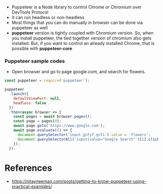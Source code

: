 - Puppeteer is a Node library to control Chrome or Chromium over DevTools Protocol
- It can run headless or non-headless
- Most things that you can do manually in browser can be done via puppeteer as well
- **puppeteer** version is tightly coupled with Chromium version. So, when you install puppeteer, the tied together version of chromium also gets installed. But, if you want to control an already installed Chrome, that is possible with **puppeteer-core**

### Puppeteer sample codes
- Open browser and go to page google.com, and search for flowers.

```javascript
const puppeteer = require('puppeteer');

puppeteer
  .launch({
    defaultViewPort: null,
    headless: false
  })
  .then(async browser => {
    const pages = await browser.pages();
    const page = pages[0];
    await page.goto('https://www.google.com');
    await page.evaluate(() => {
      document.querySelector('input.gLFyf.gsfi').value = 'flowers';
      document.querySelectorAll('input[value="Google Search"')[1].click();
    });
  });
```
# References
- https://nitayneeman.com/posts/getting-to-know-puppeteer-using-practical-examples/
